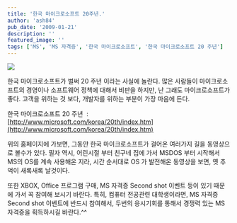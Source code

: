```yaml
---
title: '한국 마이크로소프트 20주년.'
author: 'ash84'
pub_date: '2009-01-21'
description: ''
featured_image: ''
tags: ['MS', 'MS 자격증', '한국 마이크로소프트', '한국 마이크로소프트 20 주년']
---
```



![](http://ash84.net/wp-content/uploads/1/49767c5c01fbdDX.jpg)

한국 마이크로소프트가 벌써 20 주년 이라는 사실에 놀란다. 많은 사람들이 마이크로소프트의 경영이나 소프트웨어 정책에 대해서 비판을 하지만, 난 그래도 마이크로소프트가 좋다. 고객을 위하는 것 보다, 개발자를 위하는 부분이 가장 마음에 든다.

한국 마이크로소프트 20 주년  : [http://www.microsoft.com/korea/20th/index.htm](http://www.microsoft.com/korea/20th/index.htm)

위의 홈페이지에 가보면, 그동안 한국 마이크로소프트가 걸어온 여러가지 길을 동영상으로 볼수가 있다. 필자 역시, 어린시절 부터 친구네 집에 가서 MSDOS 부터 시작해서 MS의 OS를 계속 사용해온 지라, 시간 순서대로 OS 가 발전해온 동영상을 보면, 옛 추억이 새록새록 날것이다.

또한 XBOX, Office 프로그램 구매, MS 자격증 Second shot 이벤트 등이 있기 때문에 가서 꼭 참여해 보시기 바란다. 특히, 컴퓨터 전공관련 대학생이라면, MS 자격증 Second shot 이벤트에 반드시 참여해서, 두번의 응시기회를 통해서 경쟁력 있는 MS 자격증을 획득하시길 바란다.^^



